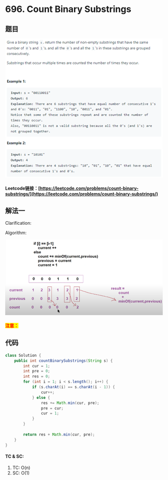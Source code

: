 # 696. Count Binary Substrings

## 题目

![](<../../.gitbook/assets/image (111) (1).png>)

#### Leetcode链接：[https://leetcode.com/problems/count-binary-substrings/](https://leetcode.com/problems/count-binary-substrings/)

## 解法一

Clarification:&#x20;

Algorithm:&#x20;

![](<../../.gitbook/assets/image (29).png>)

#### <mark style="color:red;">注意：</mark>

## 代码

```java
class Solution {
    public int countBinarySubstrings(String s) {
        int cur = 1;
        int pre = 0;
        int res = 0;
        for (int i = 1; i < s.length(); i++) {
            if (s.charAt(i) == s.charAt(i - 1)) {
                cur++;
            } else {
                res += Math.min(cur, pre);
                pre = cur;
                cur = 1;
            }
        }
        
        return res + Math.min(cur, pre);
    }
}
```

#### TC & SC:&#x20;

1. TC: O(n)
2. SC: O(1)
